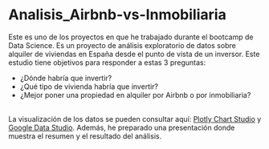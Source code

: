 # Analisis_Airbnb-vs-Inmobiliaria

Este es uno de los proyectos en que he trabajado durante el bootcamp de Data Science. Es un proyecto de análisis exploratorio de datos sobre alquiler de viviendas en España desde el punto de vista de un inversor. Este estudio tiene objetivos para responder a estas 3 preguntas:

- ¿Dónde habría que invertir?
- ¿Qué tipo de vivienda habría que invertir?
- ¿Mejor poner una propiedad en alquiler por Airbnb o por inmobiliaria?

<br>La visualización de los datos se pueden consultar aquí: [Plotly Chart Studio](https://chart-studio.plotly.com/dashboard/selvie.carolin:0/present) y [Google Data Studio](https://lookerstudio.google.com/u/0/reporting/c3ee6983-151b-4ec9-8204-a4b0ea1485fb/page/x1wLD?s=ppJIQf_or8c). Además, he preparado una presentación donde muestra el resumen y el resultado del análisis.

